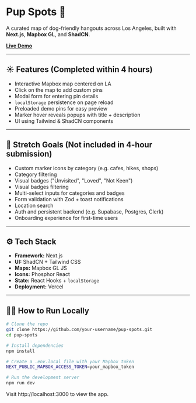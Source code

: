 # Pup Spots 🐾

A curated map of dog-friendly hangouts across Los Angeles, built with **Next.js**, **Mapbox GL**, and **ShadCN**.

**[Live Demo](https://pup-spots.vercel.app/)**

---

## ☀️ Features (Completed within 4 hours)

- Interactive Mapbox map centered on LA
- Click on the map to add custom pins
- Modal form for entering pin details
- `localStorage` persistence on page reload
- Preloaded demo pins for easy preview
- Marker hover reveals popups with title + description
- UI using Tailwind & ShadCN components

---

## 🎯 Stretch Goals (Not included in 4-hour submission)

- Custom marker icons by category (e.g. cafes, hikes, shops)
- Category filtering
- Visual badges ("Unvisited", "Loved", "Not Keen")
- Visual badges filtering
- Multi-select inputs for categories and badges
- Form validation with Zod + toast notifications
- Location search
- Auth and persistent backend (e.g. Supabase, Postgres, Clerk)
- Onboarding experience for first-time users

---

## ⚙️ Tech Stack

- **Framework:** Next.js
- **UI:** ShadCN + Tailwind CSS
- **Maps:** Mapbox GL JS
- **Icons:** Phosphor React
- **State:** React Hooks + `localStorage`
- **Deployment:** Vercel

---

## 🧑‍💻 How to Run Locally

```bash
# Clone the repo
git clone https://github.com/your-username/pup-spots.git
cd pup-spots

# Install dependencies
npm install

# Create a .env.local file with your Mapbox token
NEXT_PUBLIC_MAPBOX_ACCESS_TOKEN=your_mapbox_token

# Run the development server
npm run dev
```

Visit http://localhost:3000 to view the app.
